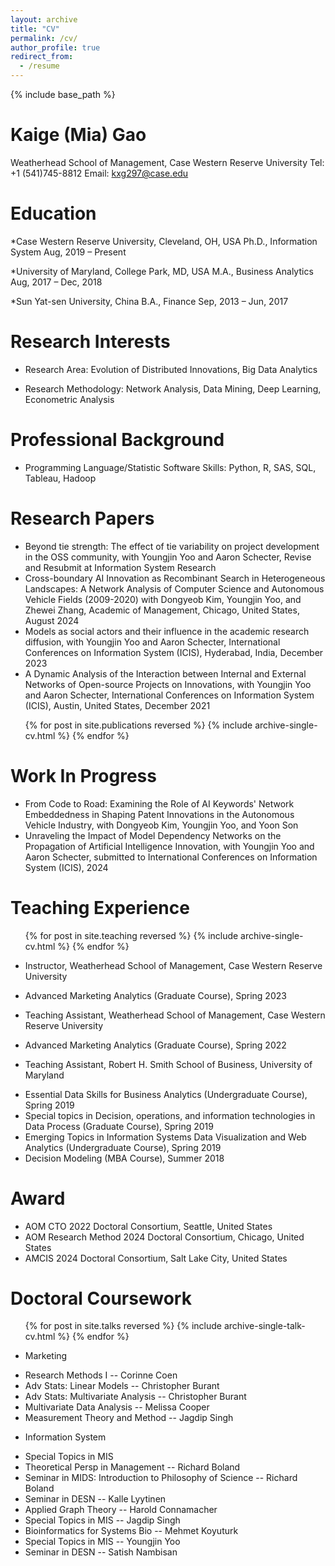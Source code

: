 ```yaml
---
layout: archive
title: "CV"
permalink: /cv/
author_profile: true
redirect_from:
  - /resume
---
```


{% include base_path %}

Kaige (Mia) Gao
=====
Weatherhead School of Management, Case Western Reserve University
Tel: +1 (541)745-8812      Email: kxg297@case.edu


Education
======

*Case Western Reserve University, Cleveland, OH, USA  Ph.D., Information System                         Aug, 2019 – Present
  

*University of Maryland, College Park, MD, USA	 M.A., Business Analytics 		                                          Aug, 2017 – Dec, 2018
 

*Sun Yat-sen University, China		  B.A., Finance                                                          Sep, 2013 – Jun, 2017
  

Research Interests
======
*	Research Area: Evolution of Distributed Innovations, Big Data Analytics

* Research Methodology: Network Analysis, Data Mining, Deep Learning, Econometric Analysis

Professional Background
======
* Programming Language/Statistic Software Skills: Python, R, SAS, SQL, Tableau, Hadoop

  
Research Papers
======
* Beyond tie strength: The effect of tie variability on project development in the OSS community, with Youngjin Yoo and Aaron Schecter, Revise and Resubmit at Information System Research
* Cross-boundary AI Innovation as Recombinant Search in Heterogeneous Landscapes: A Network Analysis of Computer Science and Autonomous Vehicle Fields (2009-2020) with Dongyeob Kim, Youngjin Yoo, and Zhewei Zhang, Academic of Management, Chicago, United States, August 2024
* Models as social actors and their influence in the academic research diffusion, with Youngjin Yoo and Aaron Schecter, International Conferences on Information System (ICIS), Hyderabad, India, December 2023
*	A Dynamic Analysis of the Interaction between Internal and External Networks of Open-source Projects on Innovations, with Youngjin Yoo and Aaron Schecter, International Conferences on Information System (ICIS), Austin, United States, December 2021
  <ul>{% for post in site.publications reversed %}
    {% include archive-single-cv.html %}
  {% endfor %}</ul>
  
Work In Progress
======
* From Code to Road: Examining the Role of AI Keywords' Network Embeddedness in Shaping Patent Innovations in the Autonomous Vehicle Industry, with Dongyeob Kim, Youngjin Yoo, and Yoon Son 
*	Unraveling the Impact of Model Dependency Networks on the Propagation of Artificial Intelligence Innovation, with Youngjin Yoo and Aaron Schecter, submitted to International Conferences on Information System (ICIS), 2024

  
Teaching Experience
======
  <ul>{% for post in site.teaching reversed %}
    {% include archive-single-cv.html %}
  {% endfor %}</ul>
  
* Instructor, Weatherhead School of Management, Case Western Reserve University
 -	Advanced Marketing Analytics (Graduate Course), Spring 2023

* Teaching Assistant, Weatherhead School of Management, Case Western Reserve University
 -	Advanced Marketing Analytics (Graduate Course), Spring 2022

* Teaching Assistant, Robert H. Smith School of Business, University of Maryland
 -	Essential Data Skills for Business Analytics (Undergraduate Course), Spring 2019 
 -	Special topics in Decision, operations, and information technologies in Data Process (Graduate Course), Spring 2019 
 -	Emerging Topics in Information Systems Data Visualization and Web Analytics (Undergraduate Course), Spring 2019 
 -	Decision Modeling (MBA Course), Summer 2018


  
Award
======
* AOM CTO 2022 Doctoral Consortium, Seattle, United States
* AOM Research Method 2024 Doctoral Consortium, Chicago, United States
* AMCIS 2024 Doctoral Consortium, Salt Lake City, United States

Doctoral Coursework
======
  <ul>{% for post in site.talks reversed %}
    {% include archive-single-talk-cv.html  %}
  {% endfor %}</ul>
  
* Marketing
 - Research Methods I									-- Corinne Coen
 - Adv Stats: Linear Models								   -- Christopher Burant
 - Adv Stats: Multivariate Analysis							   -- Christopher Burant
 - Multivariate Data Analysis							        -- Melissa Cooper
 - Measurement Theory and Method						             -- Jagdip Singh

* Information System
 - Special Topics in MIS								
 - Theoretical Persp in Management						         -- Richard Boland
 - Seminar in MIDS: Introduction to Philosophy of Science                     		 -- Richard Boland
 - Seminar in DESN									          -- Kalle Lyytinen
 - Applied Graph Theory								-- Harold Connamacher
 - Special Topics in MIS									  -- Jagdip Singh
 - Bioinformatics for Systems Bio 							     -- Mehmet Koyuturk
 - Special Topics in MIS 									-- Youngjin Yoo
 - Seminar in DESN 								                    -- Satish Nambisan
